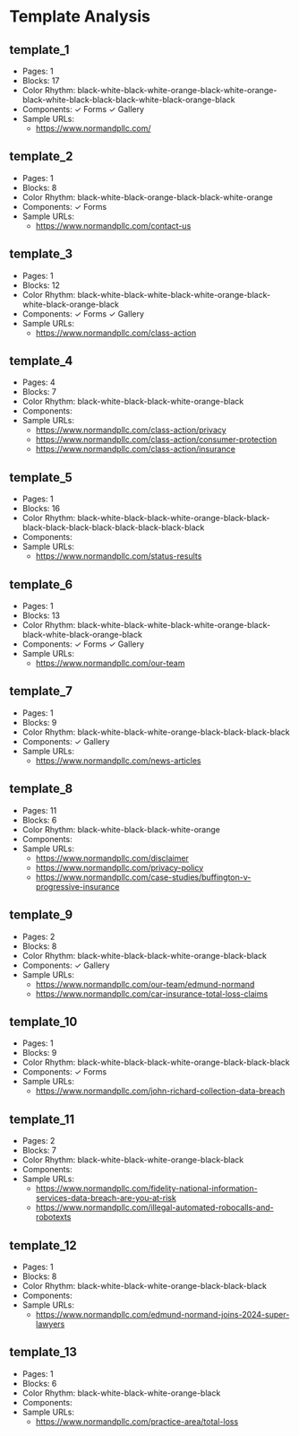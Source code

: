 # Template Analysis

## template_1
- Pages: 1
- Blocks: 17
- Color Rhythm: black-white-black-white-orange-black-white-orange-black-white-black-black-black-white-black-orange-black
- Components: ✓ Forms ✓ Gallery
- Sample URLs:
  - https://www.normandpllc.com/

## template_2
- Pages: 1
- Blocks: 8
- Color Rhythm: black-white-black-orange-black-black-white-orange
- Components: ✓ Forms 
- Sample URLs:
  - https://www.normandpllc.com/contact-us

## template_3
- Pages: 1
- Blocks: 12
- Color Rhythm: black-white-black-white-black-white-orange-black-white-black-orange-black
- Components: ✓ Forms ✓ Gallery
- Sample URLs:
  - https://www.normandpllc.com/class-action

## template_4
- Pages: 4
- Blocks: 7
- Color Rhythm: black-white-black-black-white-orange-black
- Components: 
- Sample URLs:
  - https://www.normandpllc.com/class-action/privacy
  - https://www.normandpllc.com/class-action/consumer-protection
  - https://www.normandpllc.com/class-action/insurance

## template_5
- Pages: 1
- Blocks: 16
- Color Rhythm: black-white-black-black-white-orange-black-black-black-black-black-black-black-black-black-black
- Components: 
- Sample URLs:
  - https://www.normandpllc.com/status-results

## template_6
- Pages: 1
- Blocks: 13
- Color Rhythm: black-white-black-white-black-white-orange-black-black-white-black-orange-black
- Components: ✓ Forms ✓ Gallery
- Sample URLs:
  - https://www.normandpllc.com/our-team

## template_7
- Pages: 1
- Blocks: 9
- Color Rhythm: black-white-black-white-orange-black-black-black-black
- Components: ✓ Gallery
- Sample URLs:
  - https://www.normandpllc.com/news-articles

## template_8
- Pages: 11
- Blocks: 6
- Color Rhythm: black-white-black-black-white-orange
- Components: 
- Sample URLs:
  - https://www.normandpllc.com/disclaimer
  - https://www.normandpllc.com/privacy-policy
  - https://www.normandpllc.com/case-studies/buffington-v-progressive-insurance

## template_9
- Pages: 2
- Blocks: 8
- Color Rhythm: black-white-black-black-white-orange-black-black
- Components: ✓ Gallery
- Sample URLs:
  - https://www.normandpllc.com/our-team/edmund-normand
  - https://www.normandpllc.com/car-insurance-total-loss-claims

## template_10
- Pages: 1
- Blocks: 9
- Color Rhythm: black-white-black-black-white-orange-black-black-black
- Components: ✓ Forms 
- Sample URLs:
  - https://www.normandpllc.com/john-richard-collection-data-breach

## template_11
- Pages: 2
- Blocks: 7
- Color Rhythm: black-white-black-white-orange-black-black
- Components: 
- Sample URLs:
  - https://www.normandpllc.com/fidelity-national-information-services-data-breach-are-you-at-risk
  - https://www.normandpllc.com/illegal-automated-robocalls-and-robotexts

## template_12
- Pages: 1
- Blocks: 8
- Color Rhythm: black-white-black-white-orange-black-black-black
- Components: 
- Sample URLs:
  - https://www.normandpllc.com/edmund-normand-joins-2024-super-lawyers

## template_13
- Pages: 1
- Blocks: 6
- Color Rhythm: black-white-black-white-orange-black
- Components: 
- Sample URLs:
  - https://www.normandpllc.com/practice-area/total-loss

